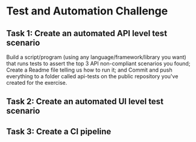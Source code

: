 # Test and Automation Challenge #

## Task 1: Create an automated API level test scenario ##

Build a script/program (using any language/framework/library you want) that runs tests to assert the top 3 API non-compliant scenarios you found;
Create a Readme file telling us how to run it; and
Commit and push everything to a folder called api-tests on the public repository you've created for the exercise.


## Task 2: Create an automated UI level test scenario ##


## Task 3: Create a CI pipeline
